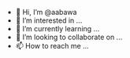 - 👋 Hi, I’m @aabawa
- 👀 I’m interested in ...
- 🌱 I’m currently learning ...
- 💞️ I’m looking to collaborate on ...
- 📫 How to reach me ...

<!---
aabawa/aabawa is a ✨ special ✨ repository because its `README.md` (this file) appears on your GitHub profile.
You can click the Preview link to take a look at your changes.
--->
